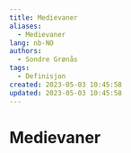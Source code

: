 ```yaml
---
title: Medievaner
aliases: 
  - Medievaner
lang: nb-NO
authors:
  - Sondre Grønås
tags:
  - Definisjon
created: 2023-05-03 10:45:58
updated: 2023-05-03 10:45:58
---
```

# Medievaner

